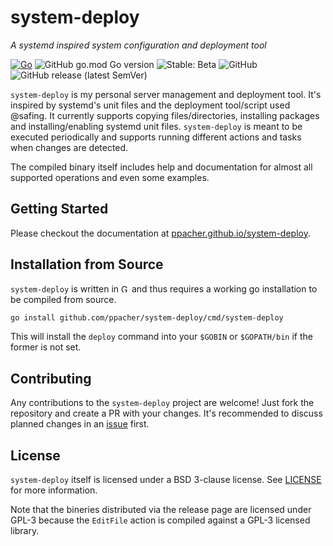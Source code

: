 # system-deploy

*A systemd inspired system configuration and deployment tool*

[![Go](https://github.com/ppacher/system-deploy/workflows/Go/badge.svg)](https://github.com/ppacher/system-deploy/actions)
![GitHub go.mod Go version](https://img.shields.io/github/go-mod/go-version/ppacher/system-deploy?style=flat-square)
![Stable: Beta](https://img.shields.io/badge/Stable-BETA-yellowgreen?style=flat-square)
![GitHub](https://img.shields.io/github/license/ppacher/system-deploy?style=flat-square)
![GitHub release (latest SemVer)](https://img.shields.io/github/v/release/ppacher/system-deploy?label=Release&style=flat-square)

`system-deploy` is my personal server management and deployment tool. It's inspired by systemd's unit files and the deployment tool/script used @safing. It currently supports copying files/directories, installing packages and installing/enabling systemd unit files. `system-deploy` is meant to be executed periodically and supports running different actions and tasks when changes are detected.

The compiled binary itself includes help and documentation for almost all supported operations and even some examples.

## Getting Started 

Please checkout the documentation at [ppacher.github.io/system-deploy](https://ppacher.github.io/system-deploy).

## Installation from Source

`system-deploy` is written in <img src="https://golang.org/lib/godoc/images/go-logo-blue.svg" alt="Go" height="13"> and thus requires a working go installation to be compiled from source.

```bash
go install github.com/ppacher/system-deploy/cmd/system-deploy
```
This will install the `deploy` command into your `$GOBIN` or `$GOPATH/bin` if the former is not set.


## Contributing

Any contributions to the `system-deploy` project are welcome! Just fork the repository and create a PR with your changes. It's recommended to discuss planned changes in an [issue](https://github.com/ppacher/system-deploy/issues) first.

## License

`system-deploy` itself is licensed under a BSD 3-clause license. See [LICENSE](LICENSE) for more information.

Note that the bineries distributed via the release page are licensed under GPL-3 because the `EditFile` action is compiled against a GPL-3 licensed library.
